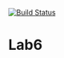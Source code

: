 [![Build Status](https://travis-ci.org/XeniaKlimenko/Lab6.svg?branch=main)](https://travis-ci.org/XeniaKlimenko/Lab6)
# Lab6